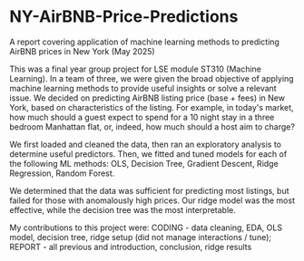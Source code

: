 # NY-AirBNB-Price-Predictions
A report covering application of machine learning methods to predicting AirBNB prices in New York (May 2025)

This was a final year group project for LSE module ST310 (Machine Learning). In a team of three, we were given the broad objective of applying machine learning methods to provide useful insights or solve a relevant issue. We decided on predicting AirBNB listing price (base + fees) in New York, based on characteristics of the listing. For example, in today's market, how much should a guest expect to spend for a 10 night stay in a three bedroom Manhattan flat, or, indeed, how much should a host aim to charge?

We first loaded and cleaned the data, then ran an exploratory analysis to determine useful predictors. Then, we fitted and tuned models for each of the following ML methods: OLS, Decision Tree, Gradient Descent, Ridge Regression, Random Forest.

We determined that the data was sufficient for predicting most listings, but failed for those with anomalously high prices. Our ridge model was the most effective, while the decision tree was the most interpretable.

My contributions to this project were: CODING - data cleaning, EDA, OLS model, decision tree, ridge setup (did not manage interactions / tune); REPORT - all previous and introduction, conclusion, ridge results
